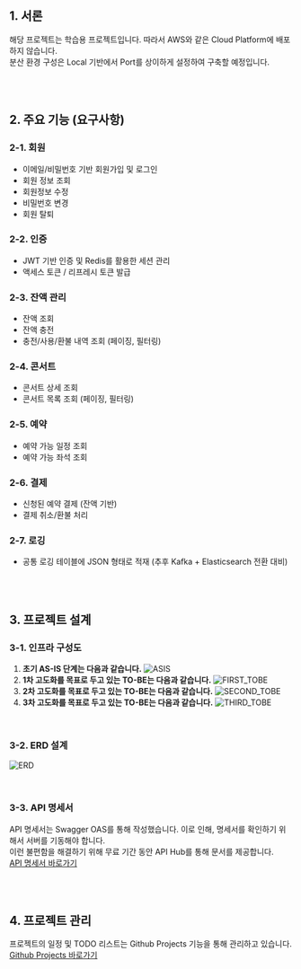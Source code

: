 ## 1. 서론
해당 프로젝트는 학습용 프로젝트입니다. 따라서 AWS와 같은 Cloud Platform에 배포하지 않습니다. <br>
분산 환경 구성은 Local 기반에서 Port를 상이하게 설정하여 구축할 예정입니다. <br>

<br>
<br>

## 2. 주요 기능 (요구사항)
### 2-1. 회원
- 이메일/비밀번호 기반 회원가입 및 로그인
- 회원 정보 조회
- 회원정보 수정
- 비밀번호 변경
- 회원 탈퇴

### 2-2. 인증
- JWT 기반 인증 및 Redis를 활용한 세션 관리
- 액세스 토큰 / 리프레시 토큰 발급

### 2-3. 잔액 관리
- 잔액 조회
- 잔액 충전
- 충전/사용/환불 내역 조회 (페이징, 필터링)

### 2-4. 콘서트
- 콘서트 상세 조회
- 콘서트 목록 조회 (페이징, 필터링)

### 2-5. 예약
- 예약 가능 일정 조회
- 예약 가능 좌석 조회

### 2-6. 결제
- 신청된 예약 결제 (잔액 기반)
- 결제 취소/환불 처리

### 2-7. 로깅
- 공통 로깅 테이블에 JSON 형태로 적재 (추후 Kafka + Elasticsearch 전환 대비)

<br>
<br>

## 3. 프로젝트 설계
### 3-1. 인프라 구성도
1. **초기 AS-IS 단계는 다음과 같습니다.**
    ![ASIS](https://github.com/user-attachments/assets/d6f9f720-f5d2-43ab-8dac-d4c09b8c08fc)
2. **1차 고도화를 목표로 두고 있는 TO-BE는 다음과 같습니다.**
    ![FIRST_TOBE](https://github.com/user-attachments/assets/fdd89419-df3b-467b-a841-b9e375226bed)
3. **2차 고도화를 목표로 두고 있는 TO-BE는 다음과 같습니다.**
    ![SECOND_TOBE](https://github.com/user-attachments/assets/4349b681-f7f9-4ef2-bc82-64429d07c983)
4. **3차 고도화를 목표로 두고 있는 TO-BE는 다음과 같습니다.**
    ![THIRD_TOBE](https://github.com/user-attachments/assets/bac30baf-9e32-4aac-b7aa-94986940a2fb)

<br>

### 3-2. ERD 설계
![ERD](https://github.com/user-attachments/assets/d747a05d-9213-4c7b-8e6c-7e4c755503c0)

<br>

### 3-3. API 명세서
API 명세서는 Swagger OAS를 통해 작성했습니다. 이로 인해, 명세서를 확인하기 위해서 서버를 기동해야 합니다. <br>
이런 불편함을 해결하기 위해 무료 기간 동안 API Hub를 통해 문서를 제공합니다. <br>
[API 명세서 바로가기](https://app.swaggerhub.com/apis/roovies99organizatio/concert-reservation-api/v1#/)

<br>
<br>

## 4. 프로젝트 관리
프로젝트의 일정 및 TODO 리스트는 Github Projects 기능을 통해 관리하고 있습니다.
[Github Projects 바로가기](https://github.com/users/roovies/projects/2)